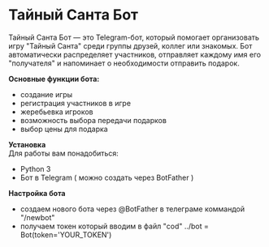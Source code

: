 # Тайный Санта Бот

Тайный Санта Бот — это Telegram-бот, который помогает организовать игру "Тайный Санта" среди группы друзей, коллег или знакомых. Бот автоматически распределяет участников, отправляет каждому имя его "получателя" и напоминает о необходимости отправить подарок.

**Основные функции бота:**
- создание игры
- регистрация участников в игре
- жеребьевка игроков
- возможность выбора передачи подарков
- выбор цены для подарка

**Установка**  
Для работы вам понадобиться:
- Python 3
- Бот в Telegram ( можно создать через BotFather )

**Настройка бота**
- создаем нового бота через @BotFather в телеграме коммандой "/newbot"
- получаем токен который вводим в файл "cod"
../bot = Bot(token='YOUR_TOKEN')
